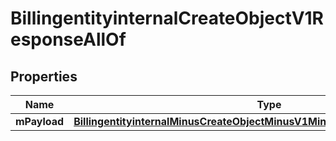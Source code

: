 
# BillingentityinternalCreateObjectV1ResponseAllOf

## Properties
Name | Type | Description | Notes
------------ | ------------- | ------------- | -------------
**mPayload** | [**BillingentityinternalMinusCreateObjectMinusV1MinusResponseMinusMPayload**](BillingentityinternalMinusCreateObjectMinusV1MinusResponseMinusMPayload.md) |  | 



